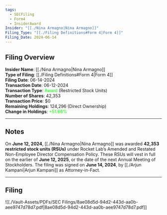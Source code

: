 ```yaml
---
tags:
  - SECFiling
  - Form4
  - InsiderAward
Insider: "[[./Nina Armagno|Nina Armagno]]"
Filing_Type: "[[./Filing Definitions#Form 4|Form 4]]"
Filing_Date: 2024-06-14
---
```


## Filing Overview

**Insider Name**: [[./Nina Armagno|Nina Armagno]]  
**Type of Filing**: [[./Filing Definitions#Form 4|Form 4]]  
**Filing Date**: 06-14-2024  
**Transaction Date**: 06-12-2024  
**Transaction Type**: <span style="color:lime">Award</span> (Restricted Stock Units)  
**Number of Shares**: 42,353  
**Transaction Price**: $0  
**Remaining Holdings**: 124,296 (Direct Ownership)  
**Change in Holdings**: <span style="color:lime">+51.66%</span>

---

## Notes

On **June 12, 2024**, [[./Nina Armagno|Nina Armagno]] was awarded **42,353 restricted stock units (RSUs)** under Rocket Lab’s Amended and Restated Non-Employee Director Compensation Policy. These RSUs will vest in full on the earlier of **June 12, 2025**, or the date of the next Annual Meeting of Stockholders. The filing was signed on **June 14, 2024**, by [[./Arjun Kampani|Arjun Kampani]] as Attorney-in-Fact.

---

## Filing

![[./Vault-Assets/PDFs/SEC Filings/8ae08d5d-94d2-443d-aa0b-aee9747d78d7.pdf|8ae08d5d-94d2-443d-aa0b-aee9747d78d7.pdf]]
